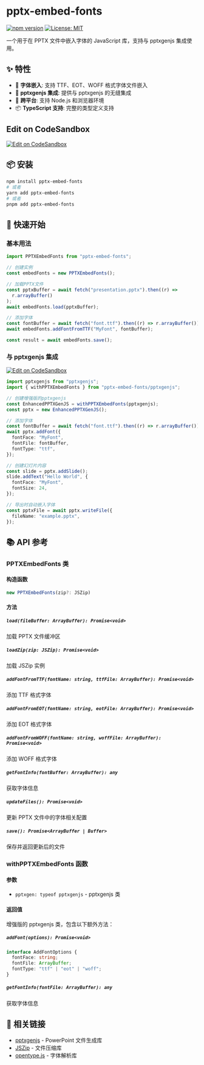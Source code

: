 # pptx-embed-fonts

[![npm version](https://badge.fury.io/js/pptx-embed-fonts.svg)](https://badge.fury.io/js/pptx-embed-fonts)
[![License: MIT](https://img.shields.io/badge/License-MIT-yellow.svg)](https://opensource.org/licenses/MIT)

一个用于在 PPTX 文件中嵌入字体的 JavaScript 库，支持与 pptxgenjs 集成使用。

## ✨ 特性

- 🎯 **字体嵌入**: 支持 TTF、EOT、WOFF 格式字体文件嵌入
- 🔌 **pptxgenjs 集成**: 提供与 pptxgenjs 的无缝集成
- 📱 **跨平台**: 支持 Node.js 和浏览器环境
- 📦 **TypeScript 支持**: 完整的类型定义支持

## Edit on CodeSandbox

[![Edit on CodeSandbox](https://codesandbox.io/static/img/play-codesandbox.svg)](https://codesandbox.io/p/sandbox/nqf84m)

## 📦 安装

```bash
npm install pptx-embed-fonts
# 或者
yarn add pptx-embed-fonts
# 或者
pnpm add pptx-embed-fonts
```

## 🚀 快速开始

### 基本用法

```typescript
import PPTXEmbedFonts from "pptx-embed-fonts";

// 创建实例
const embedFonts = new PPTXEmbedFonts();

// 加载PPTX文件
const pptxBuffer = await fetch("presentation.pptx").then((r) =>
  r.arrayBuffer()
);
await embedFonts.load(pptxBuffer);

// 添加字体
const fontBuffer = await fetch("font.ttf").then((r) => r.arrayBuffer());
await embedFonts.addFontFromTTF("MyFont", fontBuffer);

const result = await embedFonts.save();
```

### 与 pptxgenjs 集成

[![Edit on CodeSandbox](https://codesandbox.io/static/img/play-codesandbox.svg)](https://codesandbox.io/p/sandbox/pptx-embed-fonts-857gv3)

```typescript
import pptxgenjs from "pptxgenjs";
import { withPPTXEmbedFonts } from "pptx-embed-fonts/pptxgenjs";

// 创建增强版的pptxgenjs
const EnhancedPPTXGenJS = withPPTXEmbedFonts(pptxgenjs);
const pptx = new EnhancedPPTXGenJS();

// 添加字体
const fontBuffer = await fetch("font.ttf").then((r) => r.arrayBuffer());
await pptx.addFont({
  fontFace: "MyFont",
  fontFile: fontBuffer,
  fontType: "ttf",
});

// 创建幻灯片内容
const slide = pptx.addSlide();
slide.addText("Hello World", {
  fontFace: "MyFont",
  fontSize: 24,
});

// 导出时自动嵌入字体
const pptxFile = await pptx.writeFile({
  fileName: "example.pptx",
});
```

## 📚 API 参考

### PPTXEmbedFonts 类

#### 构造函数

```typescript
new PPTXEmbedFonts(zip?: JSZip)
```

#### 方法

##### `load(fileBuffer: ArrayBuffer): Promise<void>`

加载 PPTX 文件缓冲区

##### `loadZip(zip: JSZip): Promise<void>`

加载 JSZip 实例

##### `addFontFromTTF(fontName: string, ttfFile: ArrayBuffer): Promise<void>`

添加 TTF 格式字体

##### `addFontFromEOT(fontName: string, eotFile: ArrayBuffer): Promise<void>`

添加 EOT 格式字体

##### `addFontFromWOFF(fontName: string, woffFile: ArrayBuffer): Promise<void>`

添加 WOFF 格式字体

##### `getFontInfo(fontBuffer: ArrayBuffer): any`

获取字体信息

##### `updateFiles(): Promise<void>`

更新 PPTX 文件中的字体相关配置

##### `save(): Promise<ArrayBuffer | Buffer>`

保存并返回更新后的文件

### withPPTXEmbedFonts 函数

#### 参数

- `pptxgen: typeof pptxgenjs` - pptxgenjs 类

#### 返回值

增强版的 pptxgenjs 类，包含以下额外方法：

##### `addFont(options): Promise<void>`

```typescript
interface AddFontOptions {
  fontFace: string;
  fontFile: ArrayBuffer;
  fontType: "ttf" | "eot" | "woff";
}
```

##### `getFontInfo(fontFile: ArrayBuffer): any`

获取字体信息

## 🔗 相关链接

- [pptxgenjs](https://github.com/gitbrent/PptxGenJS) - PowerPoint 文件生成库
- [JSZip](https://github.com/Stuk/jszip) - 文件压缩库
- [opentype.js](https://github.com/opentypejs/opentype.js) - 字体解析库
